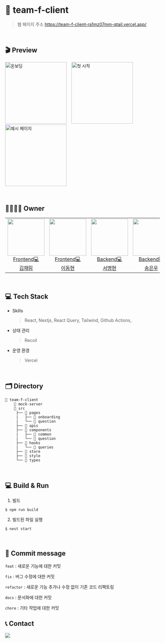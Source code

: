 # 🧹 team-f-client
> 웹 페이지 주소  https://team-f-client-ra1mz07mm-qtail.vercel.app/

<br/>

## 🎬 Preview

<img alt="온보딩" src="https://user-images.githubusercontent.com/62706048/215301335-51acf430-c1f9-46fb-b77a-77ad7af8f620.png" width="200"/> &nbsp;&nbsp; <img alt="첫 시작" src="https://user-images.githubusercontent.com/62706048/215301336-a2f18276-89c6-4224-9d0c-b216035b0613.png" width="200"/> &nbsp;&nbsp; <img alt="예시 페이지" src="https://user-images.githubusercontent.com/62706048/215301346-fef73581-8df9-49ce-aeea-f67a76554ded.png" width="200"/>

<br/>

## 👨‍👩‍👧‍👧 Owner

<table>
<tr>
  <td align=center>
  <a href="https://github.com/chaaerim">
  <img src="https://user-images.githubusercontent.com/62706048/215300686-545905be-911e-42ff-af2d-c084ac9a311d.png" width="120px"  />
  <br/>
  Frontend💻
  <br/>
  김채림
  </a>
  </td>
  
  <td align=center>
  <a href="https://github.com/L2HYUNN">
  <img src="https://user-images.githubusercontent.com/62706048/215300666-be5a23eb-6361-478a-ad12-290bc1219f52.png" width="120px"  />
  <br/>
  Frontend💻
  <br/>
  이동현
  </a>
  </td>
  
  
  <td align=center>
  <a href="https://github.com/sa46lll">
  <img src="https://user-images.githubusercontent.com/62706048/212285826-1c27e691-9e85-4911-af73-83c3541c9617.png" width="120px"  />
  <br/>
  Backend💻
  <br/>
  서명현
  </a>
  </td>
  
  <td align=center>
  <a href="https://github.com/be-student">
  <img src="https://user-images.githubusercontent.com/62706048/212285826-1c27e691-9e85-4911-af73-83c3541c9617.png" width="120px"  />
  <br/>
  Backend💻
  <br/>
  송은우
  </a>
  </td>
  
  <td align=center>
  <a href="https://github.com/L2HYUNN">
  <img src="https://user-images.githubusercontent.com/62706048/215300737-40fb893b-ae16-4108-a918-d9cc77dec872.png" width="120px"  />
  <br/>
  Designer💻
  <br/>
  진승희
  </a>
  </td>
</tr>
</tr>
</table>

<br/>

## **💻 Tech Stack**

- Skills

  > React, Nextjs, React Query, Tailwind, Github Actions,

>

- 상태 관리

  > Recoil

>

- 운영 환경

  > Vercel

>

<br/>

## 🗂 Directory

```
📂 team-f-client
    📂 mock-server
    📂 src
     ├── 📂 pages
     |	 ├── 📂 onboarding
     |   └── 📂 question
     ├── 📂 apis
     ├── 📂 components
     |	 ├── 📂 common
     |   └── 📂 question
     ├── 📂 hooks
     |   └── 📂 queries
     ├── 📂 store
     ├── 📂 style
     └── 📂 types
```
<br/>

## 💻 Build & Run

1. 빌드

```
$ npm run build
```

2. 빌드된 파일 실행

```
$ nest start
```

<br/>

## 📢 Commit message

`feat` : 새로운 기능에 대한 커밋

`fix` : 버그 수정에 대한 커밋

`refactor` : 새로운 기능 추가나 수정 없이 기존 코드 리팩토링

`docs` : 문서화에 대한 커밋

`chore` : 기타 작업에 대한 커밋
<br/>

## 📞 Contact

<a href="mailto:teamf.sparcs@gmail.com"><img src="https://img.shields.io/badge/Gmail-d14836?style=flat-square&logo=Gmail&logoColor=white&link=teamf.sparcs@gmail.com"/></a>
